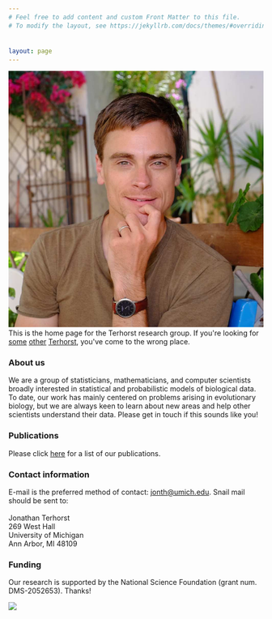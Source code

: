 ```yaml
---
# Feel free to add content and custom Front Matter to this file.
# To modify the layout, see https://jekyllrb.com/docs/themes/#overriding-theme-defaults


layout: page
---
```


<img src="assets/img/jt.jpg" id='jt' /> This is the home page for the Terhorst research group. If you're looking for [some](https://en.wikipedia.org/wiki/Jerald_terHorst) [other](https://www.imdb.com/name/nm3203926/) [Terhorst](https://www.dfhcc.harvard.edu/insider/member-detail/member/cornelis-p-terhorst-phd/), you've come to the wrong place.

### About us
We are a group of statisticians, mathematicians, and computer scientists
broadly interested in statistical and probabilistic models of biological data. To date, our work 
has mainly centered on problems arising in evolutionary biology, but we are always keen to learn
about new areas and help other scientists understand their data. Please get in touch if this sounds like you!

### Publications
Please click [here](publications) for a list of our publications.

### Contact information
E-mail is the preferred method of contact: <a href="mailto:jonth@umich.edu">jonth@umich.edu</a>. Snail mail should be sent to:<br/><br/>
Jonathan Terhorst<br />
269 West Hall<br />
University of Michigan<br />
Ann Arbor, MI 48109<br />

### Funding
Our research is supported by the National Science Foundation (grant num. DMS-2052653). Thanks!

<img src="https://www.nsf.gov/images/logos/NSF_4-Color_bitmap_Logo.png" width="20%" />


